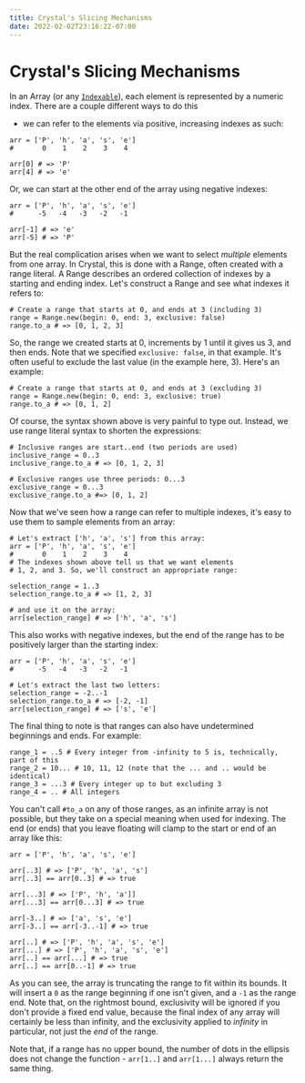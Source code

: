 ```yaml
---
title: Crystal's Slicing Mechanisms
date: 2022-02-02T23:16:22-07:00
---
```


# Crystal's Slicing Mechanisms

In an Array (or any
[`Indexable`](https://crystal-lang.org/api/master/Indexable.html)), each element
is represented by a numeric index. There are a couple different ways to do this
- we can refer to the elements via positive, increasing indexes as such:

```crystal
arr = ['P', 'h', 'a', 's', 'e']
#       0    1    2    3    4

arr[0] # => 'P'
arr[4] # => 'e'
```

Or, we can start at the other end of the array using negative indexes:

```crystal
arr = ['P', 'h', 'a', 's', 'e']
#      -5   -4   -3   -2   -1

arr[-1] # => 'e'
arr[-5] # => 'P'
```

But the real complication arises when we want to select _multiple_ elements
from one array. In Crystal, this is done with a Range, often created with a
range literal. A Range describes an ordered collection of indexes by a starting
and ending index. Let's construct a Range and see what indexes it refers to:

```crystal
# Create a range that starts at 0, and ends at 3 (including 3)
range = Range.new(begin: 0, end: 3, exclusive: false)
range.to_a # => [0, 1, 2, 3]
```

So, the range we created starts at 0, increments by 1 until it gives us 3,
and then ends. Note that we specified `exclusive: false`, in that example.
It's often useful to exclude the last value (in the example here, 3). Here's
an example:

```crystal
# Create a range that starts at 0, and ends at 3 (excluding 3)
range = Range.new(begin: 0, end: 3, exclusive: true)
range.to_a # => [0, 1, 2]
```

Of course, the syntax shown above is very painful to type out. Instead,
we use range literal syntax to shorten the expressions:

```crystal
# Inclusive ranges are start..end (two periods are used)
inclusive_range = 0..3
inclusive_range.to_a # => [0, 1, 2, 3]

# Exclusive ranges use three periods: 0...3
exclusive_range = 0...3
exclusive_range.to_a #=> [0, 1, 2]
```

Now that we've seen how a range can refer to multiple indexes, it's easy to
use them to sample elements from an array:

```crystal
# Let's extract ['h', 'a', 's'] from this array:
arr = ['P', 'h', 'a', 's', 'e']
#       0    1    2    3    4
# The indexes shown above tell us that we want elements
# 1, 2, and 3. So, we'll construct an appropriate range:

selection_range = 1..3
selection_range.to_a # => [1, 2, 3]

# and use it on the array:
arr[selection_range] # => ['h', 'a', 's']
```

This also works with negative indexes, but the end of the range has to be
positively larger than the starting index:

```crystal
arr = ['P', 'h', 'a', 's', 'e']
#      -5   -4   -3   -2   -1

# Let's extract the last two letters:
selection_range = -2..-1
selection_range.to_a # => [-2, -1]
arr[selection_range] # => ['s', 'e']
```

The final thing to note is that ranges can also have undetermined beginnings
and ends. For example:

```crystal
range_1 = ..5 # Every integer from -infinity to 5 is, technically, part of this
range_2 = 10... # 10, 11, 12 (note that the ... and .. would be identical)
range_3 = ...3 # Every integer up to but excluding 3
range_4 = .. # All integers
```

You can't call `#to_a` on any of those ranges, as an infinite array is not
possible, but they take on a special meaning when used for indexing. The end
(or ends) that you leave floating will clamp to the start or end of an array
like this:

```crystal
arr = ['P', 'h', 'a', 's', 'e']

arr[..3] # => ['P', 'h', 'a', 's']
arr[..3] == arr[0..3] # => true

arr[...3] # => ['P', 'h', 'a']]
arr[...3] == arr[0...3] # => true

arr[-3..] # => ['a', 's', 'e']
arr[-3..] == arr[-3..-1] # => true

arr[..] # => ['P', 'h', 'a', 's', 'e']
arr[...] # => ['P', 'h', 'a', 's', 'e']
arr[..] == arr[...] # => true
arr[..] == arr[0..-1] # => true
```

As you can see, the array is truncating the range to fit within its bounds.
It will insert a `0` as the range beginning if one isn't given, and a `-1`
as the range end. Note that, on the rightmost bound, exclusivity will be
ignored if you don't provide a fixed end value, because the final index of
any array will certainly be less than infinity, and the exclusivity applied to
_infinity_ in particular, not just the _end_ of the range.

Note that, if a range has no upper bound, the number of dots in the ellipsis
does not change the function - `arr[1..]` and `arr[1...]` always return the
same thing.
